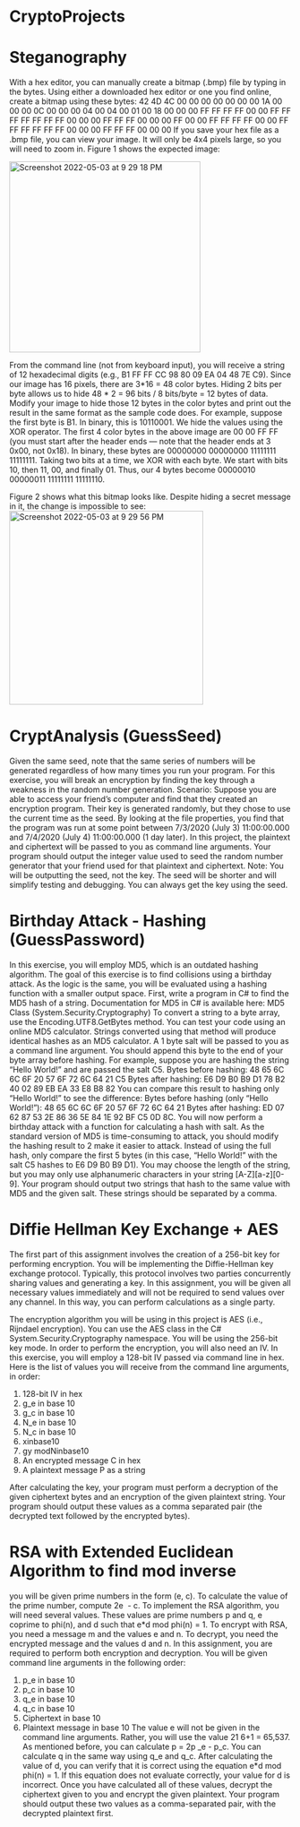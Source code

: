 # CryptoProjects

# Steganography
With a hex editor, you can manually create a bitmap (.bmp) file by typing in the bytes. Using either a downloaded hex editor or one you find online, create a bitmap using these bytes:
42 4D 4C 00 00 00 00 00 00 00 1A 00 00 00 0C 00 00 00 04 00 04 00 01 00 18 00 00 00 FF FF FF FF 00 00 FF FF FF FF FF FF FF 00 00 00 FF FF FF 00 00 00 FF 00 00 FF FF FF FF 00 00 FF FF FF FF FF FF 00 00 00 FF FF FF 00 00 00
If you save your hex file as a .bmp file, you can view your image. It will only be 4x4 pixels large, so you will need to zoom in. Figure 1 shows the expected image:

<img width="341" alt="Screenshot 2022-05-03 at 9 29 18 PM" src="https://user-images.githubusercontent.com/29403707/166490356-4d6c7130-af43-4aa6-abfa-ebc769e9ceac.png">
 
From the command line (not from keyboard input), you will receive a string of 12 hexadecimal digits (e.g., B1 FF FF CC 98 80 09 EA 04 48 7E C9). Since our image has 16 pixels, there are 3*16 = 48 color bytes. Hiding 2 bits per byte allows us to hide 48 * 2 = 96 bits / 8 bits/byte = 12 bytes of data.
Modify your image to hide those 12 bytes in the color bytes and print out the result in the same format as the sample code does. For example, suppose the first byte is B1. In binary, this is 10110001. We hide the values using the XOR operator. The first 4 color bytes in the above image are 00 00 FF FF (you must start after the header ends — note that the header ends at
3
0x00, not 0x18). In binary, these bytes are 00000000 00000000 11111111 11111111. Taking two bits at a time, we XOR with each byte. We start with bits 10, then 11, 00, and finally 01. Thus, our 4 bytes become 00000010 00000011 11111111 11111110.

Figure 2 shows what this bitmap looks like. Despite hiding a secret message in it, the change is impossible to see:
<img width="346" alt="Screenshot 2022-05-03 at 9 29 56 PM" src="https://user-images.githubusercontent.com/29403707/166490487-6901d37c-2e8b-4f65-aa48-f170a2944f63.png">


# CryptAnalysis (GuessSeed)

Given the same seed, note that the same series of numbers will be generated regardless of how many times you run your program.
For this exercise, you will break an encryption by finding the key through a weakness in the random number generation.
Scenario: Suppose you are able to access your friend’s computer and find that they created an encryption program. Their key is generated randomly, but they chose to use the current time as the seed. By looking at the file properties, you find that the program was run at some point between 7/3/2020 (July 3) 11:00:00.000 and 7/4/2020 (July 4) 11:00:00.000 (1 day later).
In this project, the plaintext and ciphertext will be passed to you as command line arguments. Your program should output the integer value used to seed the random number generator that your friend used for that plaintext and ciphertext.
Note: You will be outputting the seed, not the key. The seed will be shorter and will simplify testing and debugging. You can always get the key using the seed.

# Birthday Attack - Hashing (GuessPassword)
In this exercise, you will employ MD5, which is an outdated hashing algorithm. The goal of this exercise is to find collisions using a birthday attack. As the logic is the same, you will be evaluated using a hashing function with a smaller output space.
First, write a program in C# to find the MD5 hash of a string. Documentation for MD5 in C# is available here: ​MD5 Class (System.Security.Cryptography)
To convert a string to a byte array, use the Encoding.UTF8.GetBytes method. You can test your code using an online MD5 calculator. Strings converted using that method will produce identical hashes as an MD5 calculator.
A 1 byte salt will be passed to you as a command line argument. You should append this byte to the end of your byte array before hashing.
For example, suppose you are hashing the string “Hello World!” and are passed the salt C5. Bytes before hashing: 48 65 6C 6C 6F 20 57 6F 72 6C 64 21 C5
Bytes after hashing: E6 D9 B0 B9 D1 78 B2 40 02 89 EB EA 33 E8 B8 82
You can compare this result to hashing only “Hello World!” to see the difference:
Bytes before hashing (only “Hello World!”): 48 65 6C 6C 6F 20 57 6F 72 6C 64 21 Bytes after hashing: ED 07 62 87 53 2E 86 36 5E 84 1E 92 BF C5 0D 8C.
You will now perform a birthday attack with a function for calculating a hash with salt. As the standard version of MD5 is time-consuming to attack, you should modify the hashing result to
 2
make it easier to attack. Instead of using the full hash, only compare the first 5 bytes (in this case, “Hello World!” with the salt C5 hashes to E6 D9 B0 B9 D1).
You may choose the length of the string, but you may only use alphanumeric characters in your string [A-Z][a-z][0-9]. Your program should output two strings that hash to the same value with MD5 and the given salt. These strings should be separated by a comma.

# Diffie Hellman Key Exchange + AES
The first part of this assignment involves the creation of a 256-bit key for performing encryption. You will be implementing the Diffie-Hellman key exchange protocol. Typically, this protocol involves two parties concurrently sharing values and generating a key. In this assignment, you will be given all necessary values immediately and will not be required to send values over any channel. In this way, you can perform calculations as a single party.

The encryption algorithm you will be using in this project is AES (i.e., Rijndael encryption). You can use the AES class in the C# System.Security.Cryptography namespace. You will be using the 256-bit key mode. In order to perform the encryption, you will also need an IV. In this exercise, you will employ a 128-bit IV passed via command line in hex. Here is the list of values you will receive from the command line arguments, in order:
1) 128-bit IV in hex
2) g_e in base 10
3) g_c in base 10
4) N_e in base 10
5) N_c in base 10
6) xinbase10
7) gy​​ modNinbase10
8) An encrypted message C in hex
9) A plaintext message P as a string

After calculating the key, your program must perform a decryption of the given ciphertext bytes and an encryption of the given plaintext string. Your program should output these values as a comma separated pair (the decrypted text followed by the encrypted bytes).

# RSA with Extended Euclidean Algorithm to find mod inverse
you will be given prime numbers in the form (e, c). To calculate the value of the prime number, compute 2e​ ​ - c. To implement the RSA algorithm, you will need several values. These values are prime numbers p and q, e coprime to phi(n), and d such that e*d mod phi(n) = 1.
To encrypt with RSA, you need a message m and the values e and n. To decrypt, you need the encrypted message and the values d and n. In this assignment, you are required to perform both encryption and decryption.
You will be given command line arguments in the following order:
1) p_e in base 10
2) p_c in base 10
3) q_e in base 10
4) q_c in base 10
5) Ciphertext in base 10
6) Plaintext message in base 10
The value e will not be given in the command line arguments. Rather, you will use the value 21​ 6​+1 = 65,537. As mentioned before, you can calculate p = 2p​ _e​ - p_c. You can calculate q in the same way using q_e and q_c.
After calculating the value of d, you can verify that it is correct using the equation e*d mod phi(n) = 1. If this equation does not evaluate correctly, your value for d is incorrect.
Once you have calculated all of these values, decrypt the ciphertext given to you and encrypt the given plaintext. Your program should output these two values as a comma-separated pair, with the decrypted plaintext first.


